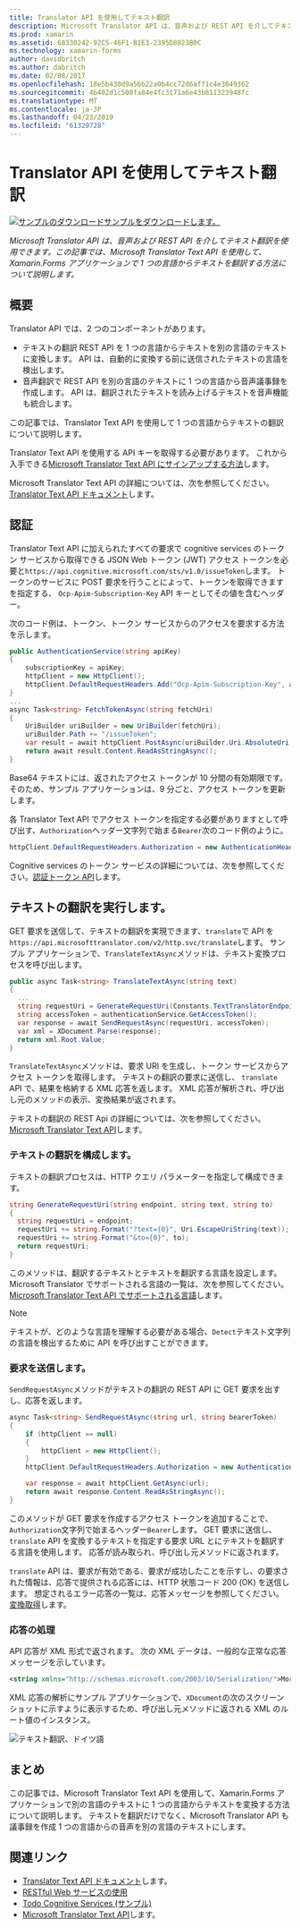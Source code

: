 ```yaml
---
title: Translator API を使用してテキスト翻訳
description: Microsoft Translator API は、音声および REST API を介してテキスト翻訳を使用できます。 この記事では、Microsoft Translator Text API を使用して、Xamarin.Forms アプリケーションで 1 つの言語からテキストを翻訳する方法について説明します。
ms.prod: xamarin
ms.assetid: 68330242-92C5-46F1-B1E3-2395D8823B0C
ms.technology: xamarin-forms
author: davidbritch
ms.author: dabritch
ms.date: 02/08/2017
ms.openlocfilehash: 18e5b430d9a56b22a0b4cc72d6aff1c4e3049362
ms.sourcegitcommit: 4b402d1c508fa84e4fc3171a6e43b811323948fc
ms.translationtype: MT
ms.contentlocale: ja-JP
ms.lasthandoff: 04/23/2019
ms.locfileid: "61329728"
---
```

# <a name="text-translation-using-the-translator-api"></a>Translator API を使用してテキスト翻訳

[![サンプルのダウンロード](~/media/shared/download.png)サンプルをダウンロードします。](https://developer.xamarin.com/samples/xamarin-forms/WebServices/TodoCognitiveServices/)

_Microsoft Translator API は、音声および REST API を介してテキスト翻訳を使用できます。この記事では、Microsoft Translator Text API を使用して、Xamarin.Forms アプリケーションで 1 つの言語からテキストを翻訳する方法について説明します。_

## <a name="overview"></a>概要

Translator API では、2 つのコンポーネントがあります。

- テキストの翻訳 REST API を 1 つの言語からテキストを別の言語のテキストに変換します。 API は、自動的に変換する前に送信されたテキストの言語を検出します。
- 音声翻訳で REST API を別の言語のテキストに 1 つの言語から音声議事録を作成します。 API は、翻訳されたテキストを読み上げるテキストを音声機能も統合します。

この記事では、Translator Text API を使用して 1 つの言語からテキストの翻訳について説明します。

Translator Text API を使用する API キーを取得する必要があります。 これから入手できる[Microsoft Translator Text API にサインアップする方法](/azure/cognitive-services/translator/translator-text-how-to-signup/)します。

Microsoft Translator Text API の詳細については、次を参照してください。 [Translator Text API ドキュメント](/azure/cognitive-services/translator/)します。

## <a name="authentication"></a>認証

Translator Text API に加えられたすべての要求で cognitive services のトークン サービスから取得できる JSON Web トークン (JWT) アクセス トークンを必要と`https://api.cognitive.microsoft.com/sts/v1.0/issueToken`します。 トークンのサービスに POST 要求を行うことによって、トークンを取得できますを指定する、 `Ocp-Apim-Subscription-Key` API キーとしてその値を含むヘッダー。

次のコード例は、トークン、トークン サービスからのアクセスを要求する方法を示します。

```csharp
public AuthenticationService(string apiKey)
{
    subscriptionKey = apiKey;
    httpClient = new HttpClient();
    httpClient.DefaultRequestHeaders.Add("Ocp-Apim-Subscription-Key", apiKey);
}
...
async Task<string> FetchTokenAsync(string fetchUri)
{
    UriBuilder uriBuilder = new UriBuilder(fetchUri);
    uriBuilder.Path += "/issueToken";
    var result = await httpClient.PostAsync(uriBuilder.Uri.AbsoluteUri, null);
    return await result.Content.ReadAsStringAsync();
}
```

Base64 テキストには、返されたアクセス トークンが 10 分間の有効期限です。 そのため、サンプル アプリケーションは、9 分ごと、アクセス トークンを更新します。

各 Translator Text API でアクセス トークンを指定する必要がありますとして呼び出す、`Authorization`ヘッダー文字列で始まる`Bearer`次のコード例のように。

```csharp
httpClient.DefaultRequestHeaders.Authorization = new AuthenticationHeaderValue("Bearer", bearerToken);
```

Cognitive services のトークン サービスの詳細については、次を参照してください。[認証トークン API](http://docs.microsofttranslator.com/oauth-token.html)します。

## <a name="performing-text-translation"></a>テキストの翻訳を実行します。

GET 要求を送信して、テキストの翻訳を実現できます、`translate`で API を`https://api.microsofttranslator.com/v2/http.svc/translate`します。 サンプル アプリケーションで、`TranslateTextAsync`メソッドは、テキスト変換プロセスを呼び出します。

```csharp
public async Task<string> TranslateTextAsync(string text)
{
  ...
  string requestUri = GenerateRequestUri(Constants.TextTranslatorEndpoint, text, "en", "de");
  string accessToken = authenticationService.GetAccessToken();
  var response = await SendRequestAsync(requestUri, accessToken);
  var xml = XDocument.Parse(response);
  return xml.Root.Value;
}
```

`TranslateTextAsync`メソッドは、要求 URI を生成し、トークン サービスからアクセス トークンを取得します。 テキストの翻訳の要求に送信し、 `translate` API で、結果を格納する XML 応答を返します。 XML 応答が解析され、呼び出し元のメソッドの表示、変換結果が返されます。

テキストの翻訳の REST Api の詳細については、次を参照してください。 [Microsoft Translator Text API](http://docs.microsofttranslator.com/text-translate.html)します。

### <a name="configuring-text-translation"></a>テキストの翻訳を構成します。

テキストの翻訳プロセスは、HTTP クエリ パラメーターを指定して構成できます。

```csharp
string GenerateRequestUri(string endpoint, string text, string to)
{
  string requestUri = endpoint;
  requestUri += string.Format("?text={0}", Uri.EscapeUriString(text));
  requestUri += string.Format("&to={0}", to);
  return requestUri;
}
```

このメソッドは、翻訳するテキストとテキストを翻訳する言語を設定します。 Microsoft Translator でサポートされる言語の一覧は、次を参照してください。 [Microsoft Translator Text API でサポートされる言語](/azure/cognitive-services/translator/languages/)します。

> [!NOTE]
> テキストが、どのような言語を理解する必要がある場合、`Detect`テキスト文字列の言語を検出するために API を呼び出すことができます。

### <a name="sending-the-request"></a>要求を送信します。

`SendRequestAsync`メソッドがテキストの翻訳の REST API に GET 要求を出すし、応答を返します。

```csharp
async Task<string> SendRequestAsync(string url, string bearerToken)
{
    if (httpClient == null)
    {
        httpClient = new HttpClient();
    }
    httpClient.DefaultRequestHeaders.Authorization = new AuthenticationHeaderValue("Bearer", bearerToken);

    var response = await httpClient.GetAsync(url);
    return await response.Content.ReadAsStringAsync();
}
```

このメソッドが GET 要求を作成するアクセス トークンを追加することで、`Authorization`文字列で始まるヘッダー`Bearer`します。 GET 要求に送信し、 `translate` API を変換するテキストを指定する要求 URL とにテキストを翻訳する言語を使用します。 応答が読み取られ、呼び出し元メソッドに返されます。

`translate` API は、要求が有効である、要求が成功したことを示すし、の要求された情報は、応答で提供される応答には、HTTP 状態コード 200 (OK) を送信します。 想定されるエラー応答の一覧は、応答メッセージを参照してください。[変換取得](http://docs.microsofttranslator.com/text-translate.html#!/default/get_Translate)します。

### <a name="processing-the-response"></a>応答の処理

API 応答が XML 形式で返されます。 次の XML データは、一般的な正常な応答メッセージを示しています。

```xml
<string xmlns="http://schemas.microsoft.com/2003/10/Serialization/">Morgen kaufen gehen ein</string>
```

XML 応答の解析にサンプル アプリケーションで、`XDocument`の次のスクリーン ショットに示すように表示するため、呼び出し元メソッドに返される XML のルート値のインスタンス。

![](text-translation-images/text-translation.png "テキスト翻訳、ドイツ語")

## <a name="summary"></a>まとめ

この記事では、Microsoft Translator Text API を使用して、Xamarin.Forms アプリケーションで別の言語のテキストに 1 つの言語からテキストを変換する方法について説明します。 テキストを翻訳だけでなく、Microsoft Translator API も議事録を作成 1 つの言語からの音声を別の言語のテキストにします。

## <a name="related-links"></a>関連リンク

- [Translator Text API ドキュメント](/azure/cognitive-services/translator/)します。
- [RESTful Web サービスの使用](~/xamarin-forms/data-cloud/consuming/rest.md)
- [Todo Cognitive Services (サンプル)](https://developer.xamarin.com/samples/xamarin-forms/WebServices/TodoCognitiveServices/)
- [Microsoft Translator Text API](http://docs.microsofttranslator.com/text-translate.html)します。
